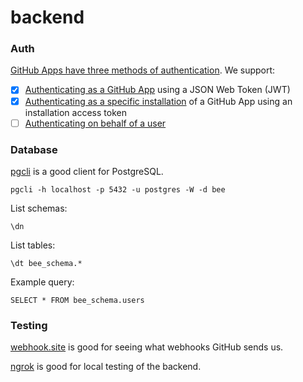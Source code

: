 # backend

### Auth

[GitHub Apps have three methods of authentication][link_1]. We support:

- [x] [Authenticating as a GitHub App][auth_gh_app] using a JSON Web Token (JWT)
- [x] [Authenticating as a specific installation][auth_gh_install] of a GitHub App using an
  installation access token
- [ ] [Authenticating on behalf of a user][auth_gh_user]

### Database

[pgcli](https://www.pgcli.com) is a good client for PostgreSQL.

```console
pgcli -h localhost -p 5432 -u postgres -W -d bee
```

List schemas:

```postgresql
\dn
```

List tables:

```postgresql
\dt bee_schema.*
```

Example query:

```postgresql
SELECT * FROM bee_schema.users
```

### Testing

[webhook.site](https://webhook.site) is good for seeing what webhooks GitHub sends us.

[ngrok](https://ngrok.com) is good for local testing of the backend.

[link_1]: https://docs.github.com/en/apps/creating-github-apps/writing-code-for-a-github-app/building-ci-checks-with-a-github-app#authenticating-as-a-github-app


[auth_gh_app]: https://docs.github.com/en/apps/creating-github-apps/authenticating-with-a-github-app/authenticating-as-a-github-app
[auth_gh_install]: https://docs.github.com/en/apps/creating-github-apps/authenticating-with-a-github-app/authenticating-as-a-github-app-installation
[auth_gh_user]: https://docs.github.com/en/apps/creating-github-apps/authenticating-with-a-github-app/authenticating-with-a-github-app-on-behalf-of-a-user
